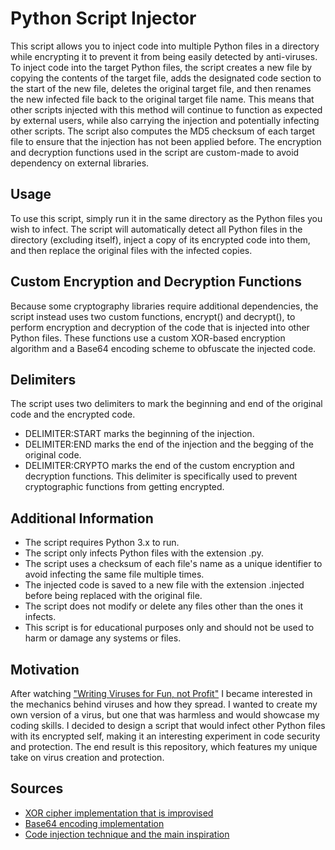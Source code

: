 # Python Script Injector

This script allows you to inject code into multiple Python files in a directory while encrypting it to prevent it from being easily detected by anti-viruses. To inject code into the target Python files, the script creates a new file by copying the contents of the target file, adds the designated code section to the start of the new file, deletes the original target file, and then renames the new infected file back to the original target file name. This means that other scripts injected with this method will continue to function as expected by external users, while also carrying the injection and potentially infecting other scripts. The script also computes the MD5 checksum of each target file to ensure that the injection has not been applied before. The encryption and decryption functions used in the script are custom-made to avoid dependency on external libraries. 

## Usage
To use this script, simply run it in the same directory as the Python files you wish to infect. The script will automatically detect all Python files in the directory (excluding itself), inject a copy of its encrypted code into them, and then replace the original files with the infected copies. 

## Custom Encryption and Decryption Functions
Because some cryptography libraries require additional dependencies, the script instead uses two custom functions, encrypt() and decrypt(), to perform encryption and decryption of the code that is injected into other Python files. These functions use a custom XOR-based encryption algorithm and a Base64 encoding scheme to obfuscate the injected code.

## Delimiters
The script uses two delimiters to mark the beginning and end of the original code and the encrypted code.

* DELIMITER:START marks the beginning of the injection.
* DELIMITER:END marks the end of the injection and the begging of the original code.
* DELIMITER:CRYPTO marks the end of the custom encryption and decryption functions. This delimiter is specifically used to prevent cryptographic functions from getting encrypted.

## Additional Information

* The script requires Python 3.x to run.
* The script only infects Python files with the extension .py.
* The script uses a checksum of each file's name as a unique identifier to avoid infecting the same file multiple times.
* The injected code is saved to a new file with the extension .injected before being replaced with the original file.
* The script does not modify or delete any files other than the ones it infects.
* This script is for educational purposes only and should not be used to harm or damage any systems or files.

## Motivation
After watching ["Writing Viruses for Fun, not Profit"](https://youtu.be/2Ra1CCG8Guo) I became interested in the mechanics behind viruses and how they spread. I wanted to create my own version of a virus, but one that was harmless and would showcase my coding skills. I decided to design a script that would infect other Python files with its encrypted self, making it an interesting experiment in code security and protection. The end result is this repository, which features my unique take on virus creation and protection.


## Sources

- [XOR cipher implementation that is improvised](https://stackoverflow.com/a/70040320)
- [Base64 encoding implementation](https://www.geeksforgeeks.org/encoding-and-decoding-base64-strings-in-python/)
- [Code injection technique and the main inspiration](https://youtu.be/2Ra1CCG8Guo)
